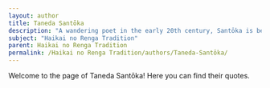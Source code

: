 ```yaml
---
layout: author
title: Taneda Santōka
description: "A wandering poet in the early 20th century, Santōka is best known for his free verse haiku and renga that explore his love for nature, solitude, and the simplicity of rural life."
subject: "Haikai no Renga Tradition"
parent: Haikai no Renga Tradition
permalink: /Haikai no Renga Tradition/authors/Taneda-Santōka/
---
```


Welcome to the page of Taneda Santōka! Here you can find their quotes.
